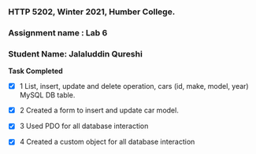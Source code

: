 ### HTTP 5202, Winter 2021, Humber College.
### Assignment name : Lab 6
### Student Name: Jalaluddin Qureshi

**Task Completed**
- [x] 1 List, insert, update and delete operation, cars (id, make, model, year) MySQL DB table.
- [x] 2 Created a form to insert and update car model.
- [x] 3 Used PDO  for all database interaction
- [x] 4 Created a custom object for all database interaction 


